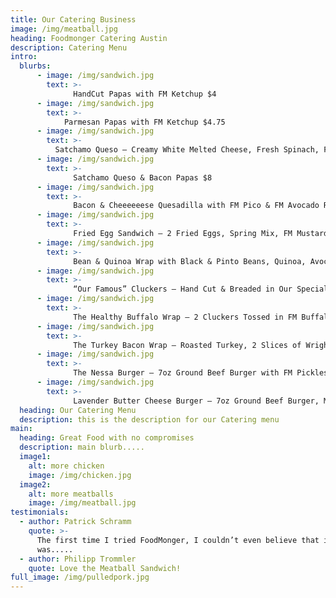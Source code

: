 ```yaml
---
title: Our Catering Business
image: /img/meatball.jpg
heading: Foodmonger Catering Austin
description: Catering Menu
intro:
  blurbs:
      - image: /img/sandwich.jpg
        text: >-
              HandCut Papas with FM Ketchup $4
      - image: /img/sandwich.jpg
        text: >- 
            Parmesan Papas with FM Ketchup $4.75
      - image: /img/sandwich.jpg
        text: >- 
          Satchamo Queso – Creamy White Melted Cheese, Fresh Spinach, FM Pico, Roasted Green Chiles & FM Red Tortilla Chips $6.5
      - image: /img/sandwich.jpg
        text: >- 
              Satchamo Queso & Bacon Papas $8
      - image: /img/sandwich.jpg
        text: >- 
              Bacon & Cheeeeeese Quesadilla with FM Pico & FM Avocado Ranch $8.5
      - image: /img/sandwich.jpg
        text: >- 
              Fried Egg Sandwich – 2 Fried Eggs, Spring Mix, FM Mustard & Tomato on a Toasted Brioche Bun $8.5
      - image: /img/sandwich.jpg
        text: >- 
              Bean & Quinoa Wrap with Black & Pinto Beans, Quinoa, Avocado Lime Sauce, Spring Mix, FM Pico $9.75
      - image: /img/sandwich.jpg
        text: >- 
              “Our Famous” Cluckers – Hand Cut & Breaded in Our Special FM Spice Mix (Chicken Tenders) with Avocado Ranch $9.75
      - image: /img/sandwich.jpg
        text: >- 
              The Healthy Buffalo Wrap – 2 Cluckers Tossed in FM Buffalo Sauce, Spring Mix, FM Pico & FM Avocado Ranch $10
      - image: /img/sandwich.jpg
        text: >- 
              The Turkey Bacon Wrap – Roasted Turkey, 2 Slices of Wrights Thick Cut Bacon, Spring Mix, FM Pico & FM Avocado Ranch All Rolled Up in a 13’ Tortilla $11
      - image: /img/sandwich.jpg
        text: >- 
              The Nessa Burger – 7oz Ground Beef Burger with FM Pickles, Tomato, Spring Mix & FM Mustard on a Toasted Brioche Bun $10 
      - image: /img/sandwich.jpg
        text: >- 
              Lavender Butter Cheese Burger – 7oz Ground Beef Burger, Melted Fontina Cheese, FM Roasted Garlic Lavender Butter, Wrights Thick Cut Bacon, FM Pickles, & Caramelized Onions $13.5
  heading: Our Catering Menu
  description: this is the description for our Catering menu
main:
  heading: Great Food with no compromises
  description: main blurb.....
  image1:
    alt: more chicken
    image: /img/chicken.jpg
  image2:
    alt: more meatballs
    image: /img/meatball.jpg
testimonials:
  - author: Patrick Schramm
    quote: >-
      The first time I tried FoodMonger, I couldn’t even believe that it
      was.....
  - author: Philipp Trommler
    quote: Love the Meatball Sandwich!
full_image: /img/pulledpork.jpg
---
```

